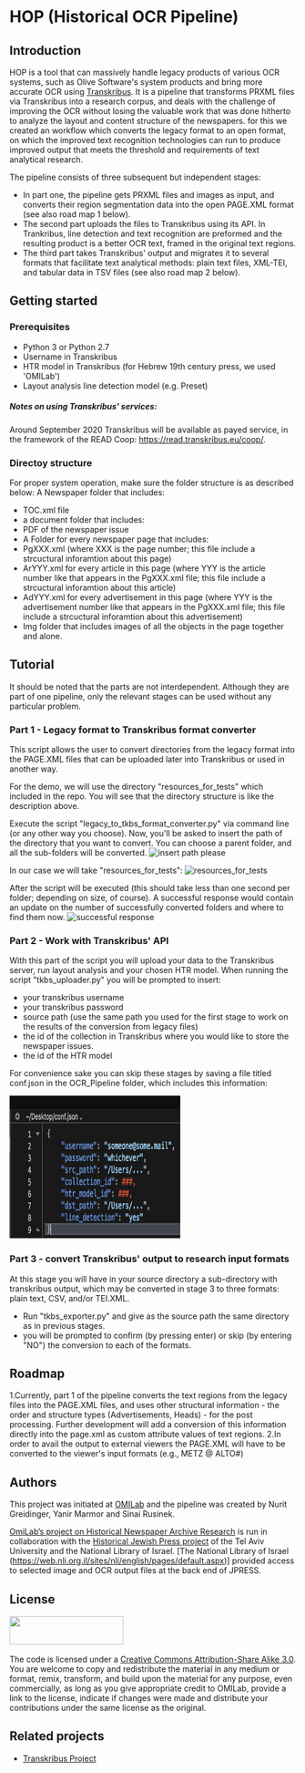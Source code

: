 # HOP  (Historical OCR Pipeline)
## Introduction
HOP is a tool that can massively handle legacy products of various OCR systems, such as Olive Software's system products and bring more accurate OCR using [Transkribus](https://transkribus.eu/Transkribus/). It is a pipeline that transforms PRXML files via Transkribus into a research corpus,  and deals with the challenge of improving the OCR without losing the valuable work that was done hitherto to analyze the layout and content structure of the newspapers. 
for this we created an workflow which converts the legacy format to an open format, on which the improved text recognition technologies can run to produce improved output that meets the threshold and requirements of text analytical research.

The pipeline consists of three subsequent but independent stages: 
- In part one, the pipeline gets PRXML files and images as input, and converts their region segmentation data  into the open PAGE.XML format (see also road map 1 below).
- The second part uploads the files to Transkribus using its API. In Trankribus, line detection and text recognition are preformed and the resulting product is a better OCR text, framed in the original text regions.
- The third part takes Transkribus' output and migrates it to several formats that facilitate text analytical methods: plain text files, XML-TEI, and tabular data in TSV files (see also road map 2 below).


## Getting started

### Prerequisites
- Python 3 or Python 2.7
- Username in Transkribus
- HTR model in Transkribus (for Hebrew 19th century press, we used 'OMILab')
- Layout analysis line detection model (e.g. Preset)

##### Notes on using Transkribus' services:
Around September 2020 Transkribus  will be available as payed service, in the framework of the READ Coop:  https://read.transkribus.eu/coop/. 


### Directoy structure
For proper system operation, make sure the folder structure is as described below:
A Newspaper folder that includes:
  * TOC.xml file
  * a document folder that includes:
  *  PDF of the newspaper issue
  *  A Folder for every newspaper page that includes:
  *  PgXXX.xml (where XXX is the page number; this file include a strcuctural inforamtion about this page)
  *  ArYYY.xml for every article in this page (where YYY is the article number like that appears in the PgXXX.xml file; this file include a strcuctural inforamtion about this article)
  *  AdYYY.xml for every advertisement in this page (where YYY is the advertisement number like that appears in the PgXXX.xml file; this file include a strcuctural inforamtion about this advertisement)
  *  Img folder that includes images of all the objects in the page together and alone.

## Tutorial
It should be noted that the parts are not interdependent. Although they are part of one pipeline, only the relevant stages can be used without any particular problem.

### Part 1 - Legacy format to Transkribus format converter
This script allows the user to convert directories from the legacy format into the PAGE.XML files that can be uploaded later into Transkribus or used in another way.

For the demo, we will use the directory "resources_for_tests" which included in the repo. 
You will see that the directory structure is like the description above.

Execute the script "legacy_to_tkbs_format_converter.py" via command line (or any other way you choose). Now, you'll be asked to insert the path of the  directory that you want to convert. You can choose a parent folder, and all the sub-folders will be converted.
![insert path please](https://github.com/yanirmr/historical_press/blob/master/OCR_Pipeline/images_for_tutorial/tutorial1.JPG)

In our case we will take "resources_for_tests":
![resources_for_tests](https://github.com/yanirmr/historical_press/blob/master/OCR_Pipeline/images_for_tutorial/tutorial2.JPG)

After the script will be executed (this should take less than one second per folder; depending on size, of course). A successful response would contain an update on the number of successfully converted folders and where to find them now.
![successful response](https://github.com/yanirmr/historical_press/blob/master/OCR_Pipeline/images_for_tutorial/tutorial3.JPG)

### Part 2 - Work with Transkribus' API
With this part of the script you will upload your data to the Transkribus server, run layout analysis and your chosen HTR model. When running the script "tkbs_uploader.py" you will be prompted to insert:
* your transkribus username
* your transkribus password
* source path (use the same path you used for the first stage to work on the results of the conversion from legacy files)
* the id of the collection in Transkribus where you would like to store the newspaper issues.
* the id of the HTR model

For convenience sake you can skip these stages by saving a file titled conf.json in the OCR_Pipeline folder, which includes this information:

<img src="https://github.com/omilab/historical_press/blob/master/OCR_Pipeline/images_for_tutorial/conf.JPG" width="300" height="250" />

### Part 3 - convert Transkribus' output to research input formats
At this stage you will have in your source directory a sub-directory with transkribus output, which may be converted in stage 3 to three formats: plain text, CSV, and/or TEI.XML. 

* Run "tkbs_exporter.py" and give as the source path the same directory as in previous stages. 
* you will be prompted to confirm (by pressing enter) or skip (by entering "NO") the conversion to each of the formats. 
    
## Roadmap
1.Currently, part 1 of the pipeline converts the text regions from the legacy files into the PAGE.XML files, and uses other structural information - the order and structure types (Advertisements, Heads) - for the post processing. Further development will add a conversion of this information directly into the page.xml as custom attribute values of text regions.
2.In order to avail the output to external viewers the PAGE.XML will have to be converted to the viewer's input formats (e.g., METZ @ ALTO#)

## Authors
This project was initiated at [OMILab](https://www.openu.ac.il/en/omilab) and the pipeline was created by Nurit Greidinger, Yanir Marmor and Sinai Rusinek.

[OmiLab’s project on Historical Newspaper Archive Research](https://www.openu.ac.il/en/omilab/pages/historicalnewspaper.aspx) is run in collaboration with the [Historical Jewish Press project](https://web.nli.org.il/sites/JPress/English) of the Tel Aviv University and the National Library of Israel.  [The National Library of Israel (https://web.nli.org.il/sites/nli/english/pages/default.aspx)] provided access to selected image and OCR output files at the back end of JPRESS. 

## License
<img src="https://github.com/yanirmr/historical_press/blob/master/OCR_Pipeline/images_for_tutorial/CC-BY-SA_icon.svg.png" width="200" height="50" />

The code is licensed under a [Creative Commons Attribution-Share Alike 3.0](https://creativecommons.org/licenses/by-sa/4.0/). You are welcome to copy and redistribute the material in any medium or format, remix, transform, and build upon the material for any purpose, even commercially,  as long as you give appropriate credit to OMILab, provide a link to the license,  indicate if changes were made and distribute your contributions under the same license as the original. 

## Related projects
- [Transkribus Project](https://github.com/Transkribus)
